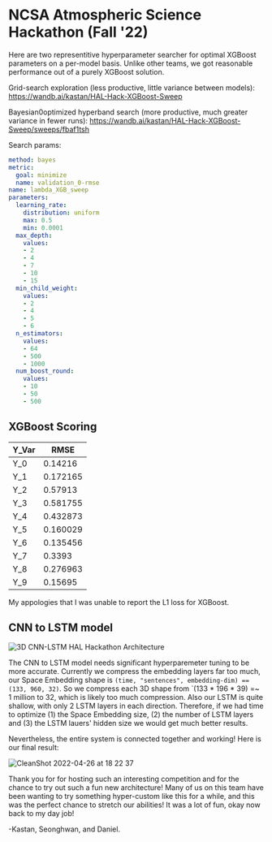 # NCSA Atmospheric Science Hackathon (Fall '22)

Here are two representitive hyperparameter searcher for optimal XGBoost parameters on a per-model basis. Unlike other teams, we got reasonable performance out of a purely XGBoost solution. 

Grid-search exploration (less productive, little variance between models): https://wandb.ai/kastan/HAL-Hack-XGBoost-Sweep

Bayesian0optimized hyperband search (more productive, much greater variance in fewer runs): https://wandb.ai/kastan/HAL-Hack-XGBoost-Sweep/sweeps/fbaf1tsh

Search params:

``` yml
method: bayes
metric:
  goal: minimize
  name: validation_0-rmse
name: lambda_XGB_sweep
parameters:
  learning_rate:
    distribution: uniform
    max: 0.5
    min: 0.0001
  max_depth:
    values:
    - 2
    - 4
    - 7
    - 10
    - 15
  min_child_weight:
    values:
    - 2
    - 4
    - 5
    - 6
  n_estimators:
    values:
    - 64
    - 500
    - 1000
  num_boost_round:
    values:
    - 10
    - 50
    - 500
```


## XGBoost Scoring

| Y_Var | RMSE     |
|-------|----------|
| Y_0   | 0.14216  |
| Y_1   | 0.172165 |
| Y_2   | 0.57913  |
| Y_3   | 0.581755 |
| Y_4   | 0.432873 |
| Y_5   | 0.160029 |
| Y_6   | 0.135456 |
| Y_7   | 0.3393   |
| Y_8   | 0.276963 |
| Y_9   | 0.15695  |

My appologies that I was unable to report the L1 loss for XGBoost.

## CNN to LSTM model

![3D CNN-LSTM HAL Hackathon Architecture](https://user-images.githubusercontent.com/13607221/165409945-44d4f4be-06a5-4d64-83ea-dda053561471.png)


The CNN to LSTM model needs significant hyperparemeter tuning to be more accurate. Currently we compress the embedding layers far too much, our Space Embedding shape is `(time, "sentences", embedding-dim) == (133, 960, 32)`. So we compress each 3D shape from `(133 * 196 * 39) =~ 1 million to 32, which is likely too much compression. Also our LSTM is quite shallow, with only 2 LSTM layers in each direction. Therefore, if we had time to optimize (1) the Space Embedding size, (2) the number of LSTM layers and (3) the LSTM lauers' hidden size we would get much better results.

Nevertheless, the entire system is connected together and working! Here is our final result: 

![CleanShot 2022-04-26 at 18 22 37](https://user-images.githubusercontent.com/13607221/165410004-9319069c-c5a1-4a91-abd5-505f9007643f.png)

Thank you for for hosting such an interesting competition and for the chance to try out such a fun new architecture! Many of us on this team have been wanting to try something hyper-custom like this for a while, and this was the perfect chance to stretch our abilities! It was a lot of fun, okay now back to my day job!

-Kastan, Seonghwan, and Daniel.

